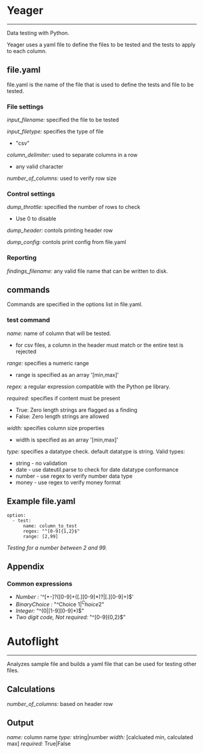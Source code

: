 # Yeager 
-----

Data testing with Python.

Yeager uses a yaml file to define the files to be tested and the tests to apply to each column.

## file.yaml
file.yaml is the name of the file that is used to define the tests and file to be tested.

  ### File settings

*input_filename:* specified the file to be tested

*input_filetype:* specifies the type of file
- "csv"

*column_delimiter:* used to separate columns in a row
- any valid character

*number_of_columns:* used to verify row size

  
### Control settings
*dump_throttle:* specified the number of rows to check
- Use 0 to disable 

*dump_header:* contols printing header row

*dump_config:* contols print config from file.yaml

### Reporting
*findings_filename:* any valid file name that can be written to disk.
  
## commands
 Commands are specified in the options list in file.yaml. 

### test command

*name:* name of column that will be tested. 
- for csv files, a column in the header must match or the entire test is rejected

*range:* specifies a numeric range 
- range is specified as an array '[min,max]'

*regex:* a regular expression compatible with the Python pe library.

*required:* specifies if content must be present
- True: Zero length strings are flagged as a finding
- False: Zero length strings are allowed

*width:* specifies column size properties
- width is specified as an array '[min,max]'

*type:* specifies a datatype check. default datatype is string. Valid types:
- string - no validation
- date - use dateutil.parse to check for date datatype conformance
- number - use regex to verify number data type
- money - use regex to verify money format

## Example file.yaml
```
option:
  - test: 
      name: column_to_test
      regex: "^[0-9]{1,2}$"
      range: [2,99]
```
*Testing for a number between 2 and 99.*
  
## Appendix
### Common expressions
- *Number :* '^[+-]?([0-9]+([.][0-9]*)?|[.][0-9]+)$'
- *BinaryChoice :* "^Choice 1$|^Choice 2$"
- *Integer:* "^(0|[1-9][0-9]*)$"
- *Two digit code, Not required:* "^[0-9]{0,2}$"

# Autoflight
----
Analyzes sample file and builds a yaml file that can be used for testing other files.

## Calculations
*number_of_columns:* based on header row

## Output
*name:* column name
*type:* string|number
*width:* [calcluated min, calculated max]
*required:* True|False

